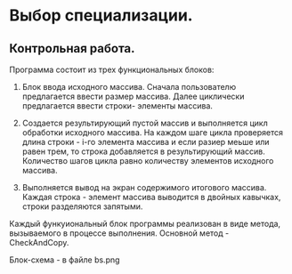 # Выбор специализации.
## Контрольная работа.

Программа состоит из трех функциональных блоков:

1. Блок ввода исходного массива. Сначала пользователю предлагается ввести размер массива. Далее циклически предлагается ввести строки- элементы массива.

2. Создается результирующий пустой массив и выполняется цикл обработки исходного массива. На каждом шаге цикла проверяется длина строки - i-го элемента массива и если разиер  меьше или равен трем, то строка добавляется в результирующий массив. Количество шагов цикла равно количеству элементов исходного массива.

3. Выполняется вывод на экран содержимого итогового массива. Каждая строка - элемент массива выводится в двойных кавычках, строки разделяются запятыми.

Каждый функуиональный блок программы реализован в виде метода, вызываемого в процессе выполнения.
Основной метод - CheckAndCopy.

Блок-схема - в файле bs.png 